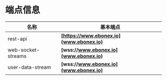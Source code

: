 # 端点信息

| 名称               | 基本端点                                   |
| ------------------ | ------------------------------------------ |
| rest-api           | **[https://www.ebonex.io](www.ebonex.io)** |
| web-socket-streams | **[wss://www.ebonex.io](www.ebonex.io)**   |
| user-data-stream   | **[wss://www.ebonex.io](www.ebonex.io)**   |

